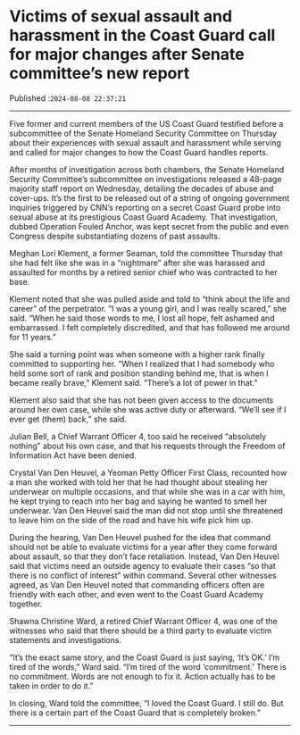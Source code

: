 # Victims of sexual assault and harassment in the Coast Guard call for major changes after Senate committee’s new report

Published :`2024-08-08 22:37:21`

---

Five former and current members of the US Coast Guard testified before a subcommittee of the Senate Homeland Security Committee on Thursday about their experiences with sexual assault and harassment while serving and called for major changes to how the Coast Guard handles reports.

After months of investigation across both chambers, the Senate Homeland Security Committee’s subcommittee on investigations released a 48-page majority staff report on Wednesday, detailing the decades of abuse and cover-ups. It’s the first to be released out of a string of ongoing government inquiries triggered by CNN’s reporting on a secret Coast Guard probe into sexual abuse at its prestigious Coast Guard Academy. That investigation, dubbed Operation Fouled Anchor, was kept secret from the public and even Congress despite substantiating dozens of past assaults.

Meghan Lori Klement, a former Seaman, told the committee Thursday that she had felt like she was in a “nightmare” after she was harassed and assaulted for months by a retired senior chief who was contracted to her base.

Klement noted that she was pulled aside and told to “think about the life and career” of the perpetrator. “I was a young girl, and I was really scared,” she said. “When he said those words to me, I lost all hope, felt ashamed and embarrassed. I felt completely discredited, and that has followed me around for 11 years.”

She said a turning point was when someone with a higher rank finally committed to supporting her. “When I realized that I had somebody who held some sort of rank and position standing behind me, that is when I became really brave,” Klement said. “There’s a lot of power in that.”

Klement also said that she has not been given access to the documents around her own case, while she was active duty or afterward. “We’ll see if I ever get (them) back,” she said.

Julian Bell, a Chief Warrant Officer 4, too said he received “absolutely nothing” about his own case, and that his requests through the Freedom of Information Act have been denied.

Crystal Van Den Heuvel, a Yeoman Petty Officer First Class, recounted how a man she worked with told her that he had thought about stealing her underwear on multiple occasions, and that while she was in a car with him, he kept trying to reach into her bag and saying he wanted to smell her underwear. Van Den Heuvel said the man did not stop until she threatened to leave him on the side of the road and have his wife pick him up.

During the hearing, Van Den Heuvel pushed for the idea that command should not be able to evaluate victims for a year after they come forward about assault, so that they don’t face retaliation. Instead, Van Den Heuvel said that victims need an outside agency to evaluate their cases “so that there is no conflict of interest” within command. Several other witnesses agreed, as Van Den Heuvel noted that commanding officers often are friendly with each other, and even went to the Coast Guard Academy together.

Shawna Christine Ward, a retired Chief Warrant Officer 4, was one of the witnesses who said that there should be a third party to evaluate victim statements and investigations.

“It’s the exact same story, and the Coast Guard is just saying, ‘It’s OK.’ I’m tired of the words,” Ward said. “I’m tired of the word ‘commitment.’ There is no commitment. Words are not enough to fix it. Action actually has to be taken in order to do it.”

In closing, Ward told the committee, “I loved the Coast Guard. I still do. But there is a certain part of the Coast Guard that is completely broken.”

---

